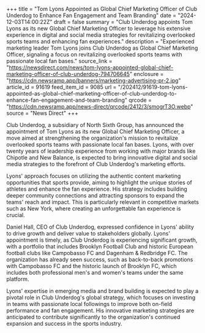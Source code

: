 +++
title = "Tom Lyons Appointed as Global Chief Marketing Officer of Club Underdog to Enhance Fan Engagement and Team Branding"
date = "2024-12-03T14:00:22Z"
draft = false
summary = "Club Underdog appoints Tom Lyons as its new Global Chief Marketing Officer to leverage his extensive experience in digital and social media strategies for revitalizing overlooked sports teams and enhancing fan experiences."
description = "Experienced marketing leader Tom Lyons joins Club Underdog as Global Chief Marketing Officer, signaling a focus on revitalizing overlooked sports teams with passionate local fan bases."
source_link = "https://newsdirect.com/news/tom-lyons-appointed-global-chief-marketing-officer-of-club-underdog-794706645"
enclosure = "https://cdn.newsramp.app/banners/marketing-advertising-pr-2.jpg"
article_id = 91619
feed_item_id = 9085
url = "/202412/91619-tom-lyons-appointed-as-global-chief-marketing-officer-of-club-underdog-to-enhance-fan-engagement-and-team-branding"
qrcode = "https://cdn.newsramp.app/news-direct/qrcode/2412/3/smogrT3O.webp"
source = "News Direct"
+++

<p>Club Underdog, a subsidiary of North Sixth Group, has announced the appointment of Tom Lyons as its new Global Chief Marketing Officer, a move aimed at strengthening the organization's mission to revitalize overlooked sports teams with passionate local fan bases. Lyons, with over twenty years of leadership experience from working with major brands like Chipotle and New Balance, is expected to bring innovative digital and social media strategies to the forefront of Club Underdog's marketing efforts.</p><p>Lyons' approach focuses on utilizing the authentic content marketing opportunities that sports provide, aiming to highlight the unique stories of athletes and enhance the fan experience. His strategy includes building deeper community connections and attracting sponsors to expand the teams' reach and impact. This is particularly relevant in competitive markets such as New York, where creating an unforgettable fan experience is crucial.</p><p>Daniel Hall, CEO of Club Underdog, expressed confidence in Lyons' ability to drive growth and deliver value to stakeholders globally. Lyons' appointment is timely, as Club Underdog is experiencing significant growth, with a portfolio that includes Brooklyn Football Club and historic European football clubs like Campobasso FC and Dagenham & Redbridge FC. The organization has already seen success, such as back-to-back promotions with Campobasso FC and the historic launch of Brooklyn FC, which includes both professional men's and women's teams under the same platform.</p><p>Lyons' expertise in emerging media and brand building is expected to play a pivotal role in Club Underdog's global strategy, which focuses on investing in teams with passionate local followings to improve both on-field performance and fan engagement. His innovative marketing strategies are anticipated to contribute significantly to the organization's continued expansion and success in the sports industry.</p>